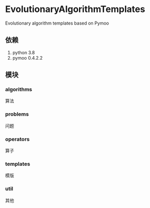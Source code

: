 # EvolutionaryAlgorithmTemplates
Evolutionary algorithm templates based on Pymoo

## 依赖
1. python 3.8
2. pymoo 0.4.2.2

## 模块
### algorithms
算法

### problems
问题

### operators
算子

### templates
模版

### util
其他